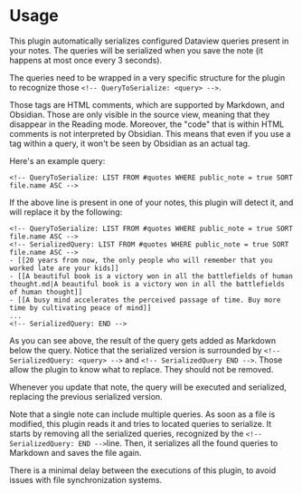 # Usage

This plugin automatically serializes configured Dataview queries present in your notes. The queries will be serialized when you save the note (it happens at most once every 3 seconds).

The queries need to be wrapped in a very specific structure for the plugin to recognize those `<!-- QueryToSerialize: <query> -->`.

Those tags are HTML comments, which are supported by Markdown, and Obsidian. Those are only visible in the source view, meaning that they disappear in the Reading mode. Moreover, the "code" that is within HTML comments is not interpreted by Obsidian. This means that even if you use a tag within a query, it won't be seen by Obsidian as an actual tag.

Here's an example query:

```
<!-- QueryToSerialize: LIST FROM #quotes WHERE public_note = true SORT file.name ASC -->
```

If the above line is present in one of your notes, this plugin will detect it, and will replace it by the following:

```
<!-- QueryToSerialize: LIST FROM #quotes WHERE public_note = true SORT file.name ASC -->
<!-- SerializedQuery: LIST FROM #quotes WHERE public_note = true SORT file.name ASC -->
- [[20 years from now, the only people who will remember that you worked late are your kids]]
- [[A beautiful book is a victory won in all the battlefields of human thought.md|A beautiful book is a victory won in all the battlefields of human thought]]
- [[A busy mind accelerates the perceived passage of time. Buy more time by cultivating peace of mind]]
...
<!-- SerializedQuery: END -->
```

As you can see above, the result of the query gets added as Markdown below the query. Notice that the serialized version is surrounded by `<!-- SerializedQuery: <query> -->` and `<!-- SerializedQuery END -->`. Those allow the plugin to know what to replace. They should not be removed.

Whenever you update that note, the query will be executed and serialized, replacing the previous serialized version.

Note that a single note can include multiple queries. As soon as a file is modified, this plugin reads it and tries to located queries to serialize. It starts by removing all the serialized queries, recognized by the `<!--SerializedQuery: END -->`line. Then, it serializes all the found queries to Markdown and saves the file again.

There is a minimal delay between the executions of this plugin, to avoid issues with file synchronization systems.
